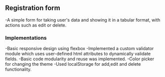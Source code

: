 ## Registration form

-A simple form for taking user's data and showing it in a tabular format, with actions such as edit or delete.

### Implementations

-Basic responsive design using flexbox
-Implemented a custom validator module which uses user-defined html attributes to dynamically validate fields.
-Basic code modularity and reuse was implemented.
-Color picker for changing the theme
-Used localStorage for add,edit and delete functionality.
